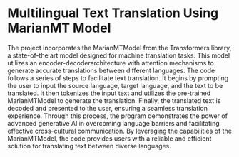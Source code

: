 # Multilingual Text Translation Using MarianMT Model
The project incorporates the MarianMTModel from the Transformers library, a state-of-the art model designed for machine translation tasks. 
This model utilizes an encoder-decoderarchitecture with attention mechanisms to generate accurate translations between different languages.
The code follows a series of steps to facilitate text translation. It begins by prompting the user to input the source language, target language, and the text to be translated. 
It then tokenizes the input text and utilizes the pre-trained MarianMTModel to generate the translation. 
Finally, the translated text is decoded and presented to the user, ensuring a seamless translation experience.
Through this process, the program demonstrates the power of advanced generative AI in overcoming language barriers and facilitating effective cross-cultural communication. 
By leveraging the capabilities of the MarianMTModel, the code provides users with a reliable and efficient solution for translating text between diverse languages.



